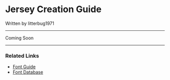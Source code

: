 # Jersey Creation Guide

Written by litterbug1971

---

Coming Soon

---

### Related Links

- [Font Guide](https://github.com/cyberplanet1870/xcaa/blob/main/font_guide.md)
- [Font Database](https://github.com/cyberplanet1870/xcaa/blob/main/font_database.md)
